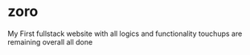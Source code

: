 # zoro
My First fullstack website with all logics and functionality touchups are remaining overall all done 
